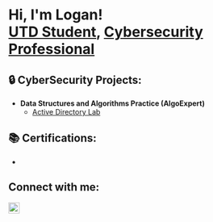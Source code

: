 <h1>Hi, I'm Logan! <br/><a href="https://github.com/Roaming-Mars-ctrl">UTD Student</a>, <a href="https://www.linkedin.com/in/logan-s-thompson/">Cybersecurity Professional</a>

<h2>🔒 CyberSecurity Projects:</h2>

- <b>Data Structures and Algorithms Practice (AlgoExpert)</b>
  - [Active Directory Lab](https://github.com/joshmadakor1/Algorithms-Practice)

<h2>📚 Certifications:</h2> 

- <b>


<h2>Connect with me:</h2>


[<img align="left" alt="LoganThompson | LinkedIn" width="22px" src="https://cdn.jsdelivr.net/npm/simple-icons@v3/icons/linkedin.svg" />][linkedin]


[linkedin]: https://www.linkedin.com/in/logan-s-thompson/
<!--
**joshmadakor1/joshmadakor1** is a ✨ _special_ ✨ repository because its `README.md` (this file) appears on your GitHub profile.

Here are some ideas to get you started:

- 🔭 I’m currently working on ...
- 🌱 I’m currently learning ...
- 👯 I’m looking to collaborate on ...
- 🤔 I’m looking for help with ...
- 💬 Ask me about ...
- 📫 How to reach me: ...
- 😄 Pronouns: ...
- ⚡ Fun fact: ...
-->
